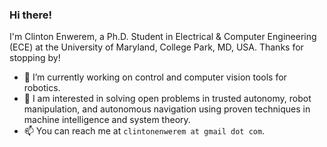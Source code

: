 ### Hi there!

I'm Clinton Enwerem, a Ph.D. Student in Electrical & Computer Engineering (ECE) at the University of Maryland, College Park, MD, USA. Thanks for stopping by!

<!--
**coenwerem/coenwerem** is a ✨ _special_ ✨ repository because its `README.md` (this file) appears on your GitHub profile.

Here are some ideas to get you started:
-->
- 🔭 I’m currently working on control and computer vision tools for robotics.
- 🥼 I am interested in solving open problems in trusted autonomy, robot manipulation, and autonomous navigation using proven techniques in machine intelligence and system theory. 
- 📫 You can reach me at `clintonenwerem at gmail dot com`.

